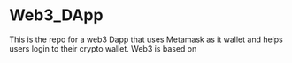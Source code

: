 # Web3_DApp
This is the repo for a web3 Dapp that uses Metamask as it wallet and helps users login to their crypto wallet.
Web3 is based on 